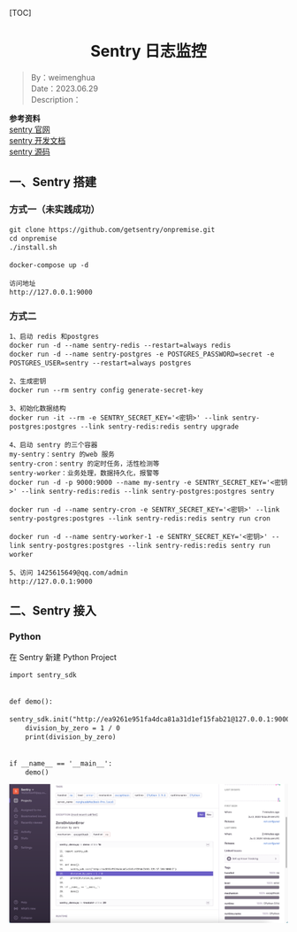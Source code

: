 [TOC]

<h1 align="center">Sentry 日志监控</h1>

> By：weimenghua  
> Date：2023.06.29  
> Description：  

**参考资料**  
[sentry 官网](https://sentry.io)  
[sentry 开发文档](https://develop.sentry.dev/)   
[sentry 源码](https://github.com/getsentry/sentry)  



## 一、Sentry 搭建

### 方式一（未实践成功）

```
git clone https://github.com/getsentry/onpremise.git
cd onpremise
./install.sh

docker-compose up -d

访问地址
http://127.0.0.1:9000
```



### 方式二

```
1、启动 redis 和postgres
docker run -d --name sentry-redis --restart=always redis
docker run -d --name sentry-postgres -e POSTGRES_PASSWORD=secret -e POSTGRES_USER=sentry --restart=always postgres 

2、生成密钥
docker run --rm sentry config generate-secret-key

3、初始化数据结构
docker run -it --rm -e SENTRY_SECRET_KEY='<密钥>' --link sentry-postgres:postgres --link sentry-redis:redis sentry upgrade

4、启动 sentry 的三个容器
my-sentry：sentry 的web 服务
sentry-cron：sentry 的定时任务，活性检测等
sentry-worker：业务处理，数据持久化，报警等
docker run -d -p 9000:9000 --name my-sentry -e SENTRY_SECRET_KEY='<密钥>' --link sentry-redis:redis --link sentry-postgres:postgres sentry 

docker run -d --name sentry-cron -e SENTRY_SECRET_KEY='<密钥>' --link sentry-postgres:postgres --link sentry-redis:redis sentry run cron 

docker run -d --name sentry-worker-1 -e SENTRY_SECRET_KEY='<密钥>' --link sentry-postgres:postgres --link sentry-redis:redis sentry run worker 

5、访问 1425615649@qq.com/admin
http://127.0.0.1:9000
```



## 二、Sentry 接入

### Python

在 Sentry 新建 Python Project

```
import sentry_sdk


def demo():
    sentry_sdk.init("http://ea9261e951fa4dca81a31d1ef15fab21@127.0.0.1:9000/2")
    division_by_zero = 1 / 0
    print(division_by_zero)


if __name__ == '__main__':
    demo()
```

![](../../Mixinfo/img/Sentry_Python.png)